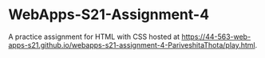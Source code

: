# WebApps-S21-Assignment-4
A practice assignment for HTML with CSS
hosted at https://44-563-web-apps-s21.github.io/webapps-s21-assignment-4-PariveshitaThota/play.html.